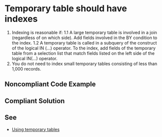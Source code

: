 # Temporary table should have indexes

1. Indexing is reasonable if:
	1.1 A large temporary table is involved in a join (regardless of on which side). 
	    Add fields involved in the BY condition to the index.
	1.2 A temporary table is called in a subquery of the construct of the logical IN (...) operator. 
	    To the index, add fields of the temporary table from a selection list that match fields listed 
	    on the left side of the logical IN(...) operator.
2. You do not need to index small temporary tables consisting of less than 1,000 records.

## Noncompliant Code Example

## Compliant Solution

## See

- [Using temporary tables](https://kb.1ci.com/1C_Enterprise_Platform/Guides/Developer_Guides/1C_Enterprise_Development_Standards/Data_processing/Optimizing_queries/Using_temporary_tables/)